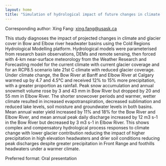```yaml
---
layout: home
title: "Simulation of hydrological impact of future changes in climate and glacier cover for Bow River headwater basins in the Canadian Rockies"
---
```



Corresponding author: Xing Fang: xing.fang@usask.ca

This study diagnoses the impact of projected changes in climate and glacier cover in Bow and Elbow river headwater basins using the Cold Regions Hydrological Modelling platform. Hydrological models were parameterised from research basin observations, DEMs and remote sensing, then forced with 4-km near-surface meteorology from the Weather Research and Forecasting model for the current climate with current glacier coverage and for an RCP8.5 scenario late 21st C climate with reduced glacier coverage. Under climate change, the Bow River at Banff and Elbow River at Calgary warmed up by 4.7 and 4.5°C and received 12% to 15% more precipitation, with a greater proportion as rainfall. Peak snow accumulation and annual snowmelt volume rose by 3 and 43 mm in Bow River but dropped by 20 and 55 mm in Elbow River. The shorter snowcover periods and warmer, wetter climate resulted in increased evapotranspiration, decreased sublimation and reduced lake levels, soil moisture and groundwater levels in both basins. Mean annual water yield increased by 11% and 18% for the Bow River and Elbow River, and mean annual peak daily discharge increased by 12 m3 s-1 in the Bow River but decreased by 3 m3 s-1 in Elbow River. This shows complex and compensatory hydrological process responses to climate change with lower glacier contribution reducing the impact of higher precipitation in high elevation headwaters and drier soil conditions reducing peak discharges despite greater precipitation in Front Range and foothills headwaters under a warmer climate.

Preferred format: Oral presentation
